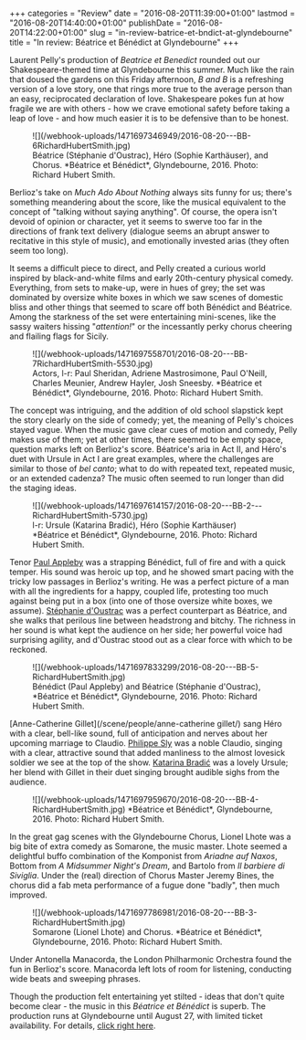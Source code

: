 +++
categories = "Review"
date = "2016-08-20T11:39:00+01:00"
lastmod = "2016-08-20T14:40:00+01:00"
publishDate = "2016-08-20T14:22:00+01:00"
slug = "in-review-batrice-et-bndict-at-glyndebourne"
title = "In review: Béatrice et Bénédict at Glyndebourne"
+++

Laurent Pelly's production of *Beatrice et Benedict* rounded out our Shakespeare-themed time at Glyndebourne this summer. Much like the rain that doused the gardens on this Friday afternoon, *B and B* is a refreshing version of a love story, one that rings more true to the average person than an easy, reciprocated declaration of love. Shakespeare pokes fun at how fragile we are with others - how we crave emotional safety before taking a leap of love - and how much easier it is to be defensive than to be honest.

<figure data-type="image">
![](/webhook-uploads/1471697346949/2016-08-20---BB-6RichardHubertSmith.jpg)
<figcaption>Béatrice (Stéphanie d'Oustrac), Héro (Sophie Karthäuser), and Chorus. *Béatrice et Bénédict*, Glyndebourne, 2016. Photo: Richard Hubert Smith.</figcaption>
</figure>

Berlioz's take on *Much Ado About Nothing* always sits funny for us; there's something meandering about the score, like the musical equivalent to the concept of "talking without saying anything". Of course, the opera isn't devoid of opinion or character, yet it seems to swerve too far in the directions of frank text delivery (dialogue seems an abrupt answer to recitative in this style of music), and emotionally invested arias (they often seem too long).

It seems a difficult piece to direct, and Pelly created a curious world inspired by black-and-white films and early 20th-century physical comedy. Everything, from sets to make-up, were in hues of grey; the set was dominated by oversize white boxes in which we saw scenes of domestic bliss and other things that seemed to scare off both Bénédict and Béatrice. Among the starkness of the set were entertaining mini-scenes, like the sassy waiters hissing "*attention!*" or the incessantly perky chorus cheering and flailing flags for Sicily.

<figure data-type="image">
![](/webhook-uploads/1471697558701/2016-08-20---BB-7RichardHubertSmith-5530.jpg)
<figcaption>Actors, l-r: Paul Sheridan, Adriene Mastrosimone, Paul O'Neill, Charles Meunier, Andrew Hayler, Josh Sneesby. *Béatrice et Bénédict*, Glyndebourne, 2016. Photo: Richard Hubert Smith.</figcaption>
</figure>

The concept was intriguing, and the addition of old school slapstick kept the story clearly on the side of comedy; yet, the meaning of Pelly's choices stayed vague. When the music gave clear cues of motion and comedy, Pelly makes use of them; yet at other times, there seemed to be empty space, question marks left on Berlioz's score. Béatrice's aria in Act II, and Héro's duet with Ursule in Act I are great examples, where the challenges are similar to those of *bel canto*; what to do with repeated text, repeated music, or an extended cadenza? The music often seemed to run longer than did the staging ideas.

<figure data-type="image">
![](/webhook-uploads/1471697614157/2016-08-20---BB-2---RichardHubertSmith-5730.jpg)
<figcaption>l-r: Ursule (Katarina Bradić), Héro (Sophie Karthäuser) *Béatrice et Bénédict*, Glyndebourne, 2016. Photo: Richard Hubert Smith.</figcaption>
</figure>

Tenor [Paul Appleby](/scene/people/paul-appleby/) was a strapping Bénédict, full of fire and with a quick temper. His sound was heroic up top, and he showed smart pacing with the tricky low passages in Berlioz's writing. He was a perfect picture of a man with all the ingredients for a happy, coupled life, protesting too much against being put in a box (into one of those oversize white boxes, we assume). [Stéphanie d'Oustrac](https://twitter.com/doustrac) was a perfect counterpart as Béatrice, and she walks that perilous line between headstrong and bitchy. The richness in her sound is what kept the audience on her side; her powerful voice had surprising agility, and d'Oustrac stood out as a clear force with which to be reckoned.

<figure data-type="image">
![](/webhook-uploads/1471697833299/2016-08-20---BB-5-RichardHubertSmith.jpg)
<figcaption>Bénédict (Paul Appleby) and Béatrice (Stéphanie d'Oustrac), *Béatrice et Bénédict*, Glyndebourne, 2016. Photo: Richard Hubert Smith.</figcaption>
</figure>

[Anne-Catherine Gillet](/scene/people/anne-catherine gillet/) sang Héro with a clear, bell-like sound, full of anticipation and nerves about her upcoming marriage to Claudio. [Philippe Sly](/scene/people/philippe-sly/) was a noble Claudio, singing with a clear, attractive sound that added manliness to the almost lovesick soldier we see at the top of the show. [Katarina Bradić](/scene/people/katarina-bradic/) was a lovely Ursule; her blend with Gillet in their duet singing brought audible sighs from the audience.

<figure data-type="image">
<figcaption>![](/webhook-uploads/1471697959670/2016-08-20---BB-4-RichardHubertSmith.jpg) *Béatrice et Bénédict*, Glyndebourne, 2016. Photo: Richard Hubert Smith.</figcaption>
</figure>

In the great gag scenes with the Glyndebourne Chorus, Lionel Lhote was a big bite of extra comedy as Somarone, the music master. Lhote seemed a delightful buffo combination of the Komponist from *Ariadne auf Naxos*, Bottom from *A Midsummer Night's Dream*, and Bartolo from *Il barbiere di Siviglia*. Under the (real) direction of Chorus Master Jeremy Bines, the chorus did a fab meta performance of a fugue done "badly", then much improved. 

<figure data-type="image">
![](/webhook-uploads/1471697786981/2016-08-20---BB-3-RichardHubertSmith.jpg)
<figcaption>Somarone (Lionel Lhote) and Chorus. *Béatrice et Bénédict*, Glyndebourne, 2016. Photo: Richard Hubert Smith.</figcaption>
</figure>

Under Antonella Manacorda, the London Philharmonic Orchestra found the fun in Berlioz's score. Manacorda left lots of room for listening, conducting wide beats and sweeping phrases.

Though the production felt entertaining yet stilted - ideas that don't quite become clear - the music in this *Béatrice et Bénédict* is superb. The production runs at Glyndebourne until August 27, with limited ticket availability. For details, [click right here](http://www.glyndebourne.com/tickets-and-whats-on/events/2016/beatrice-et-benedict/).

